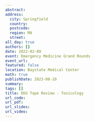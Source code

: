 ```yaml
---
abstract: 
address:
  city: Springfield
  country:
  postcode: 
  region: MA
  street: 
all_day: true
authors: []
date: 2022-02-09
event: Emergency Medicine Grand Rounds
event_url: 
featured: false
location: Baystate Medical Center
math: true
publishDate: 2023-08-10
summary: 
tags: []
title: EKG Tape Review - Toxicology
url_code: 
url_pdf: 
url_slides: 
url_video: 
---
```

